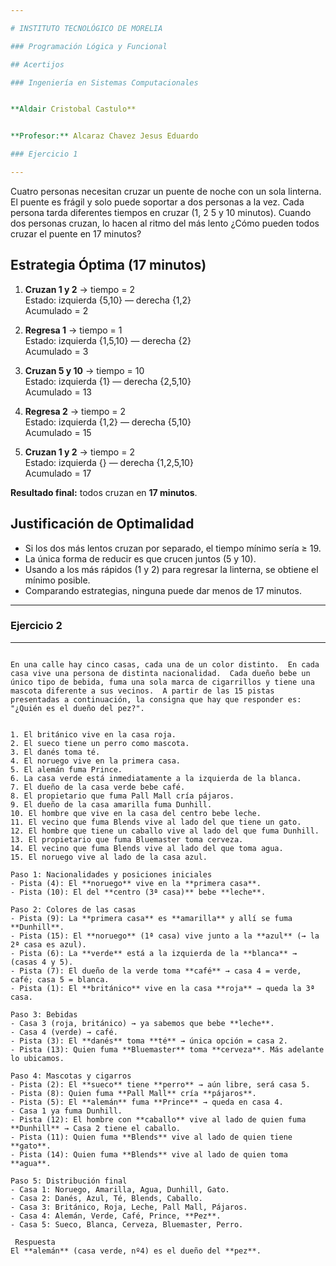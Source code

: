 ```yaml
---

# INSTITUTO TECNOLÓGICO DE MORELIA  

### Programación Lógica y Funcional

## Acertijos

### Ingeniería en Sistemas Computacionales


**Aldair Cristobal Castulo**


**Profesor:** Alcaraz Chavez Jesus Eduardo

### Ejercicio 1

---
```


<div>
Cuatro personas necesitan cruzar un puente de noche con un sola
linterna. El puente es frágil y solo puede soportar a dos personas a
la vez. Cada persona tarda diferentes tiempos en cruzar (1, 2 5 y 10
minutos).  Cuando dos personas cruzan, lo hacen al ritmo del más lento
¿Cómo pueden todos cruzar el puente en 17 minutos?
</div>

## Estrategia Óptima (17 minutos)

1. **Cruzan 1 y 2** → tiempo = 2  
   Estado: izquierda {5,10} — derecha {1,2}  
   Acumulado = 2

2. **Regresa 1** → tiempo = 1  
   Estado: izquierda {1,5,10} — derecha {2}  
   Acumulado = 3

3. **Cruzan 5 y 10** → tiempo = 10  
   Estado: izquierda {1} — derecha {2,5,10}  
   Acumulado = 13

4. **Regresa 2** → tiempo = 2  
   Estado: izquierda {1,2} — derecha {5,10}  
   Acumulado = 15

5. **Cruzan 1 y 2** → tiempo = 2  
   Estado: izquierda {} — derecha {1,2,5,10}  
   Acumulado = 17

**Resultado final:** todos cruzan en **17 minutos**.

## Justificación de Optimalidad
- Si los dos más lentos cruzan por separado, el tiempo mínimo sería ≥ 19.  
- La única forma de reducir es que crucen juntos (5 y 10).  
- Usando a los más rápidos (1 y 2) para regresar la linterna, se obtiene el mínimo posible.  
- Comparando estrategias, ninguna puede dar menos de 17 minutos.  


---

### Ejercicio 2
---
```text

En una calle hay cinco casas, cada una de un color distinto.  En cada
casa vive una persona de distinta nacionalidad.  Cada dueño bebe un
único tipo de bebida, fuma una sola marca de cigarrillos y tiene una
mascota diferente a sus vecinos.  A partir de las 15 pistas
presentadas a continuación, la consigna que hay que responder es:
"¿Quién es el dueño del pez?".


1. El británico vive en la casa roja.  
2. El sueco tiene un perro como mascota.  
3. El danés toma té.  
4. El noruego vive en la primera casa.  
5. El alemán fuma Prince.  
6. La casa verde está inmediatamente a la izquierda de la blanca.  
7. El dueño de la casa verde bebe café.  
8. El propietario que fuma Pall Mall cría pájaros.  
9. El dueño de la casa amarilla fuma Dunhill.  
10. El hombre que vive en la casa del centro bebe leche.  
11. El vecino que fuma Blends vive al lado del que tiene un gato.  
12. El hombre que tiene un caballo vive al lado del que fuma Dunhill.  
13. El propietario que fuma Bluemaster toma cerveza.  
14. El vecino que fuma Blends vive al lado del que toma agua.  
15. El noruego vive al lado de la casa azul. 

Paso 1: Nacionalidades y posiciones iniciales
- Pista (4): El **noruego** vive en la **primera casa**.  
- Pista (10): El del **centro (3ª casa)** bebe **leche**.  

Paso 2: Colores de las casas
- Pista (9): La **primera casa** es **amarilla** y allí se fuma **Dunhill**.  
- Pista (15): El **noruego** (1ª casa) vive junto a la **azul** (→ la 2ª casa es azul).  
- Pista (6): La **verde** está a la izquierda de la **blanca** → (casas 4 y 5).  
- Pista (7): El dueño de la verde toma **café** → casa 4 = verde, café; casa 5 = blanca.  
- Pista (1): El **británico** vive en la casa **roja** → queda la 3ª casa.  

Paso 3: Bebidas
- Casa 3 (roja, británico) → ya sabemos que bebe **leche**.  
- Casa 4 (verde) → café.  
- Pista (3): El **danés** toma **té** → única opción = casa 2.  
- Pista (13): Quien fuma **Bluemaster** toma **cerveza**. Más adelante lo ubicamos.  

Paso 4: Mascotas y cigarros
- Pista (2): El **sueco** tiene **perro** → aún libre, será casa 5.  
- Pista (8): Quien fuma **Pall Mall** cría **pájaros**.  
- Pista (5): El **alemán** fuma **Prince** → queda en casa 4.  
- Casa 1 ya fuma Dunhill.  
- Pista (12): El hombre con **caballo** vive al lado de quien fuma **Dunhill** → Casa 2 tiene el caballo.  
- Pista (11): Quien fuma **Blends** vive al lado de quien tiene **gato**.  
- Pista (14): Quien fuma **Blends** vive al lado de quien toma **agua**.  

Paso 5: Distribución final
- Casa 1: Noruego, Amarilla, Agua, Dunhill, Gato.  
- Casa 2: Danés, Azul, Té, Blends, Caballo.  
- Casa 3: Británico, Roja, Leche, Pall Mall, Pájaros.  
- Casa 4: Alemán, Verde, Café, Prince, **Pez**.  
- Casa 5: Sueco, Blanca, Cerveza, Bluemaster, Perro.  

 Respuesta
El **alemán** (casa verde, nº4) es el dueño del **pez**.

```

